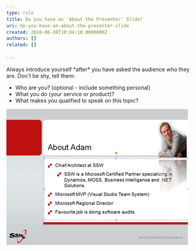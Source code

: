 ```yaml
---
type: rule
title: Do you have an 'About the Presenter' Slide?
uri: do-you-have-an-about-the-presenter-slide
created: 2010-06-08T10:04:10.0000000Z
authors: []
related: []

---
```


Always introduce yourself \*after\* you have asked the audience who they are. Don't be shy, tell them:

- Who are you? (optional - include something personal)
- What you do (your service or product)?
- What makes you qualified to speak on this topic?


![Talk about yourself after you know the audience a little. It is not great to bring up the 'About' slide too early](aboutAdam.gif)
